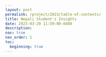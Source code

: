 ```yaml
---
layout: post
permalink: /project/2023/table-of-contents/
title: Nepali Student's Insights
date: 2023-03-20 11:59:00-0400
description: 
nav: true
nav_order: 1
toc:
  beginning: true
---
```

